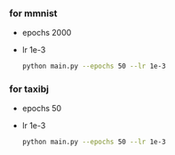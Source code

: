 ### for mmnist
- epochs 2000
- lr 1e-3

   ```sh
   python main.py --epochs 50 --lr 1e-3
   ```
   
### for taxibj
- epochs 50
- lr 1e-3

   ```sh
   python main.py --epochs 50 --lr 1e-3
   ```
